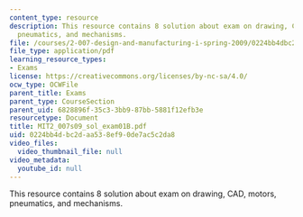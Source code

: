 ```yaml
---
content_type: resource
description: This resource contains 8 solution about exam on drawing, CAD, motors,
  pneumatics, and mechanisms.
file: /courses/2-007-design-and-manufacturing-i-spring-2009/0224bb4dbc2daa538ef90de7ac5c2da8_MIT2_007s09_sol_exam01B.pdf
file_type: application/pdf
learning_resource_types:
- Exams
license: https://creativecommons.org/licenses/by-nc-sa/4.0/
ocw_type: OCWFile
parent_title: Exams
parent_type: CourseSection
parent_uid: 6828896f-35c3-3bb9-87bb-5881f12efb3e
resourcetype: Document
title: MIT2_007s09_sol_exam01B.pdf
uid: 0224bb4d-bc2d-aa53-8ef9-0de7ac5c2da8
video_files:
  video_thumbnail_file: null
video_metadata:
  youtube_id: null
---
```

This resource contains 8 solution about exam on drawing, CAD, motors, pneumatics, and mechanisms.
